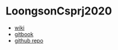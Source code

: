 # LoongsonCsprj2020

 * [wiki](http://os.cs.tsinghua.edu.cn/oscourse/project/LoongsonCsprj2020)
 * [gitbook](https://oscourse-tsinghua.gitbook.io/loongsoncsprj2020-manual/)
 * [github repo](https://github.com/oscourse-tsinghua/LoongsonCsprj2020)
